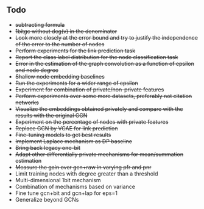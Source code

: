 ## Todo
- ~~subtracting formula~~
- ~~1bitgc without deg(v) in the denominator~~
- ~~Look more closely at the error bound and try to justify the independence of the error to the number of nodes~~
- ~~Perform experiments for the link prediction task~~
- ~~Report the class label distribution for the node classification task~~
- ~~Error in the estimation of the graph convolution as a function of epsilon and node degree~~
- ~~Shallow node embedding baselines~~
- ~~Run the experiments for a wider range of epsilon~~
- ~~Experiment for combination of private/non-private features~~
- ~~Perform experiments over some more datasets, preferably not citation networks~~
- ~~Visualize the embeddings obtained privately and compare with the results with the original GCN~~
- ~~Experiment on the percentage of nodes with private features~~
- ~~Replace GCN by VGAE for link prediction~~
- ~~Fine-tuning models to get best results~~
- ~~Implement Laplace mechanism as DP baseline~~
- ~~Bring back legacy one-bit~~
- ~~Adapt other differentially private mechanisms for mean/summation estimation~~
- ~~Measure the gain over gcn+raw in varying pfr and pnr~~
- Limit training nodes with degree greater than a threshold
- Multi-dimensional 1bit mechanism
- Combination of mechanisms based on variance 
- Fine tune gcn+bit and gcn+lap for eps=1
- Generalize beyond GCNs
